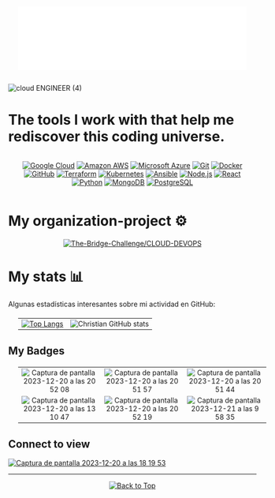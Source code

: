<a name="top"></a>

<div align="center" style="margin: 20px 20px;">
  
# ![Hi](docs/hello.svg)

</div>

![cloud ENGINEER (4)](https://github.com/Christianmendez1501/Christianmendez1501/assets/143126480/75245f3f-a445-497c-bfc3-aa764d484202)


# The tools I work with that help me rediscover this coding universe.

<div align="center" style="margin: 10px 0; display: flex; flex-wrap: wrap; justify-content: space-evenly;">

  <a href="https://cloud.google.com/"><img src="https://img.shields.io/badge/Google_Cloud-4285F4?style=for-the-badge&logo=google-cloud&logoColor=white" height="70" alt="Google Cloud"></a> <a href="https://aws.amazon.com/"><img src="https://img.shields.io/badge/Amazon_AWS-232F3E?style=for-the-badge&logo=amazon-aws&logoColor=white" height="70" alt="Amazon AWS"></a> <a href="https://azure.microsoft.com/"><img src="https://img.shields.io/badge/Microsoft_Azure-0089D6?style=for-the-badge&logo=microsoft-azure&logoColor=white" height="70" alt="Microsoft Azure"></a>
  <a href="https://git-scm.com/"><img src="https://img.shields.io/badge/-Git-F05032?style=for-the-badge&logo=git&logoColor=white" height="70" alt="Git"></a>
  <a href="https://www.docker.com/"><img src="https://img.shields.io/badge/-Docker-2496ED?style=for-the-badge&logo=docker&logoColor=white" height="70" alt="Docker"></a>
  <a href="https://github.com/"><img src="https://img.shields.io/badge/-GitHub-181717?style=for-the-badge&logo=github&logoColor=white" height="70" alt="GitHub"></a>
  <a href="https://www.terraform.io/"><img src="https://img.shields.io/badge/Terraform-623CE4?style=for-the-badge&logo=terraform&logoColor=white" height="70" alt="Terraform"></a>
  <a href="https://kubernetes.io/"><img src="https://img.shields.io/badge/Kubernetes-326CE5?style=for-the-badge&logo=kubernetes&logoColor=white" height="70" alt="Kubernetes"></a>
  <a href="https://www.ansible.com/"><img src="https://img.shields.io/badge/Ansible-EE0000?style=for-the-badge&logo=ansible&logoColor=white" height="70" alt="Ansible"></a>
  <a href="https://nodejs.org/"><img src="https://img.shields.io/badge/-Node.js-339933?style=for-the-badge&logo=node.js&logoColor=white" height="70" alt="Node.js"></a>
  <a href="https://reactjs.org/"><img src="https://img.shields.io/badge/-React-61DAFB?style=for-the-badge&logo=react&logoColor=white" height="70" alt="React"></a>
  <a href="https://www.python.org/"><img src="https://img.shields.io/badge/-Python-3776AB?style=for-the-badge&logo=python&logoColor=white" height="70" alt="Python"></a>
  <a href="https://www.mongodb.com/"><img src="https://img.shields.io/badge/-MongoDB-47A248?style=for-the-badge&logo=mongodb&logoColor=white" height="70" alt="MongoDB"></a>    <a href="https://www.postgresql.org/"><img src="https://img.shields.io/badge/-PostgreSQL-336791?style=for-the-badge&logo=postgresql&logoColor=white" height="70" alt="PostgreSQL"></a>

</div>

# My organization-project ⚙️

<div align="center" style="margin: 20px 20px;">
  <a href="https://github.com/The-Bridge-Challenge/CLOUD-DEVOPS">
    <img src="https://svg.bookmark.style/api?url=https://github.com/The-Bridge-Challenge/CLOUD-DEVOPS&mode=dark&style=horizontal" alt="The-Bridge-Challenge/CLOUD-DEVOPS">
  </a>
</div>



# My stats 📊

Algunas estadísticas interesantes sobre mi actividad en GitHub:

<table align="center" style="margin: 20px 20px;">
  <tr>
    <td align="center">
      <a href="https://github.com/christianmendez1501/">
        <img src="https://github-readme-stats.vercel.app/api/top-langs/?username=christianmendez1501&layout=pie" alt="Top Langs">
      </a>
    </td>
    <td align="center">
      <img src="https://github-readme-stats.vercel.app/api?username=Christianmendez1501&bg_color=30,e96443,904e95&title_color=fff&text_color=fff" alt="Christian GitHub stats">
    </td>
  </tr>
</table>

## My Badges

<table align="center" style="margin: 20px 20px;">
  <tr>
    <td align="center">
      <img width="224" alt="Captura de pantalla 2023-12-20 a las 20 52 08" src="https://github.com/Christianmendez1501/Christianmendez1501/assets/143126480/34083a85-b924-48d0-a55e-1390ee2bd36b">
    </td>
    <td align="center">
      <img width="228" alt="Captura de pantalla 2023-12-20 a las 20 51 57" src="https://github.com/Christianmendez1501/Christianmendez1501/assets/143126480/dea76d3f-adc8-4187-8407-000194147a7b">
    </td>
    <td align="center">
      <img width="236" alt="Captura de pantalla 2023-12-20 a las 20 51 44" src="https://github.com/Christianmendez1501/Christianmendez1501/assets/143126480/89aee527-e424-4e2b-8f63-0ce2b1c70e6d">
    </td>
  </tr>
  <tr>
    <td align="center">
      <img width="232" alt="Captura de pantalla 2023-12-20 a las 13 10 47" src="https://github.com/Christianmendez1501/Christianmendez1501/assets/143126480/4652ab78-5917-47dc-b949-a2cbff11e52a">
    </td>
    <td align="center">
      <img width="246" alt="Captura de pantalla 2023-12-20 a las 20 52 19" src="https://github.com/Christianmendez1501/Christianmendez1501/assets/143126480/c89b3171-f055-4415-a942-017acf32baf5">
    </td>
    <td align="center">
      <img width="244" alt="Captura de pantalla 2023-12-21 a las 9 58 35" src="https://github.com/Christianmendez1501/Christianmendez1501/assets/143126480/9781210f-38ae-4391-ac25-0733f3e26ecb">
    </td>
  </tr>
</table>


## Connect to view

[<img width="287" alt="Captura de pantalla 2023-12-20 a las 18 19 53" src="https://github.com/Christianmendez1501/Christianmendez1501/assets/143126480/e50f15da-0312-478b-a305-e89a274f189a">](https://www.linkedin.com/in/christianmendezhernandez/)

-----------------

<p align="center">
  <a href="#top">
    <img src="https://img.icons8.com/ios-filled/50/000000/collapse-arrow--v1.png" alt="Back to Top">
  </a>
</p>



